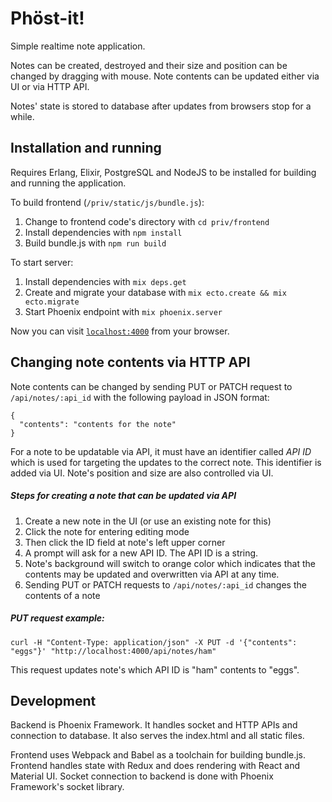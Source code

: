 # Phöst-it!

Simple realtime note application.

Notes can be created, destroyed and their size and position can be changed by
dragging with mouse. Note contents can be updated either via UI or via HTTP API.

Notes' state is stored to database after updates from browsers stop for a while.

## Installation and running

Requires Erlang, Elixir, PostgreSQL and NodeJS to be installed for building
and running the application.

To build frontend (`/priv/static/js/bundle.js`):

  1. Change to frontend code's directory with `cd priv/frontend`
  2. Install dependencies with `npm install`
  3. Build bundle.js with `npm run build`

To start server:

  1. Install dependencies with `mix deps.get`
  2. Create and migrate your database with `mix ecto.create && mix ecto.migrate`
  3. Start Phoenix endpoint with `mix phoenix.server`

Now you can visit [`localhost:4000`](http://localhost:4000) from your browser.

## Changing note contents via HTTP API

Note contents can be changed by sending PUT or PATCH request to
`/api/notes/:api_id` with the following payload in JSON format:

    {
      "contents": "contents for the note"
    }

For a note to be updatable via API, it must have an identifier called *API ID*
which is used for targeting the updates to the correct note. This identifier
is added via UI. Note's position and size are also controlled via UI.

##### Steps for creating a note that can be updated via API

  1. Create a new note in the UI (or use an existing note for this)
  2. Click the note for entering editing mode
  3. Then click the ID field at note's left upper corner
  4. A prompt will ask for a new API ID. The API ID is a string.
  5. Note's background will switch to orange color which indicates that the
     contents may be updated and overwritten via API at any time.
  6. Sending PUT or PATCH requests to `/api/notes/:api_id` changes the contents
     of a note

##### PUT request example:

    curl -H "Content-Type: application/json" -X PUT -d '{"contents": "eggs"}' "http://localhost:4000/api/notes/ham"

This request updates note's which API ID is "ham" contents to "eggs".

## Development

Backend is Phoenix Framework. It handles socket and HTTP APIs and connection to
database. It also serves the index.html and all static files.

Frontend uses Webpack and Babel as a toolchain for building bundle.js. Frontend
handles state with Redux and does rendering with React and Material UI. Socket
connection to backend is done with Phoenix Framework's socket library.
